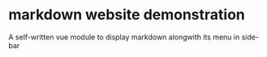 # markdown website demonstration
 A self-written vue module to display markdown alongwith its menu in side-bar 
